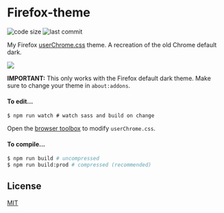 # Firefox-theme

![code size](https://img.shields.io/github/languages/code-size/CyanPiano/Firefox-theme) ![last commit](https://img.shields.io/github/last-commit/CyanPiano/Firefox-theme)

My Firefox [userChrome.css](https://www.userchrome.org/) theme. A recreation of the old Chrome default dark.

<img src="https://raw.githubusercontent.com/CyanPiano/Static-github/main/firefox-theme/firefox-rewrite.png" />

**IMPORTANT:** This only works with the Firefox default dark theme. Make sure to change your theme in `about:addons`.

#### To edit...

```
$ npm run watch # watch sass and build on change
```

Open the [browser toolbox](https://developer.mozilla.org/en-US/docs/Tools/Browser_Toolbox) to modify `userChrome.css`.

#### To compile...

```sh
$ npm run build # uncompressed
$ npm run build:prod # compressed (recommended)
```

## License

[MIT](LICENSE)
